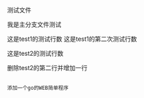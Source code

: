 测试文件

我是主分支文件测试



这是test1的测试行数
这是test1的第二次测试行数



这是test2的测试行数

删除test2的第二行并增加一行



`````````````````````````

添加一个go的WEB简单程序 

